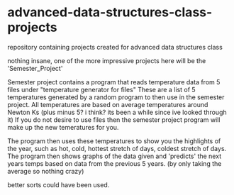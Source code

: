 # advanced-data-structures-class-projects
repository containing projects created for advanced data structures class

nothing insane, one of the more impressive projects here will be the 'Semester_Project'

Semester project contains a program that reads temperature data from 5 files under "temperature generator for files"
These are a list of 5 temperatures generated by a random program to then use in the semester project. 
All temperatures are based on average temperatures around Newton Ks (plus minus 5? i think? its been a while since ive looked through it)
If you do not desire to use files then the semester project program will make up the new temeratures for you. 

The program then uses these temperatures to show you the highlights of the year, such as hot, cold, hottest stretch of days, coldest stretch of days.
The program then shows graphs of the data given and 'predicts' the next years temps based on data from the previous 5 years. (by only taking the average so nothing crazy)

better sorts could have been used.
